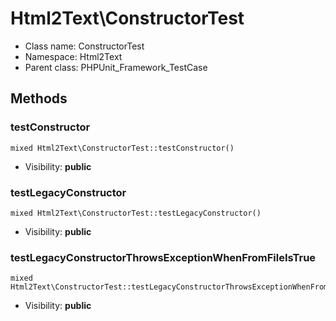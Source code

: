 Html2Text\ConstructorTest
===============






* Class name: ConstructorTest
* Namespace: Html2Text
* Parent class: PHPUnit_Framework_TestCase







Methods
-------


### testConstructor

    mixed Html2Text\ConstructorTest::testConstructor()





* Visibility: **public**




### testLegacyConstructor

    mixed Html2Text\ConstructorTest::testLegacyConstructor()





* Visibility: **public**




### testLegacyConstructorThrowsExceptionWhenFromFileIsTrue

    mixed Html2Text\ConstructorTest::testLegacyConstructorThrowsExceptionWhenFromFileIsTrue()





* Visibility: **public**



